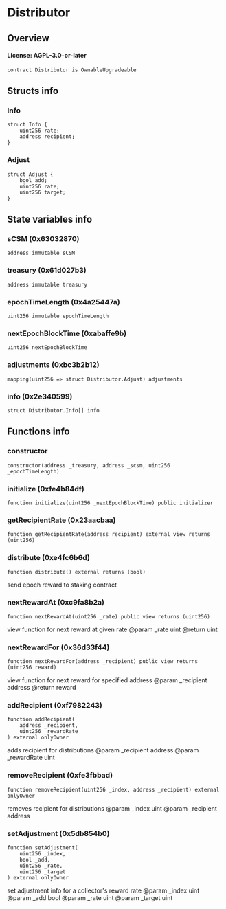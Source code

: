 # Distributor

## Overview

#### License: AGPL-3.0-or-later

```solidity
contract Distributor is OwnableUpgradeable
```


## Structs info

### Info

```solidity
struct Info {
	uint256 rate;
	address recipient;
}
```


### Adjust

```solidity
struct Adjust {
	bool add;
	uint256 rate;
	uint256 target;
}
```


## State variables info

### sCSM (0x63032870)

```solidity
address immutable sCSM
```


### treasury (0x61d027b3)

```solidity
address immutable treasury
```


### epochTimeLength (0x4a25447a)

```solidity
uint256 immutable epochTimeLength
```


### nextEpochBlockTime (0xabaffe9b)

```solidity
uint256 nextEpochBlockTime
```


### adjustments (0xbc3b2b12)

```solidity
mapping(uint256 => struct Distributor.Adjust) adjustments
```


### info (0x2e340599)

```solidity
struct Distributor.Info[] info
```


## Functions info

### constructor

```solidity
constructor(address _treasury, address _scsm, uint256 _epochTimeLength)
```


### initialize (0xfe4b84df)

```solidity
function initialize(uint256 _nextEpochBlockTime) public initializer
```


### getRecipientRate (0x23aacbaa)

```solidity
function getRecipientRate(address recipient) external view returns (uint256)
```


### distribute (0xe4fc6b6d)

```solidity
function distribute() external returns (bool)
```

send epoch reward to staking contract
### nextRewardAt (0xc9fa8b2a)

```solidity
function nextRewardAt(uint256 _rate) public view returns (uint256)
```

view function for next reward at given rate
        @param _rate uint
        @return uint
### nextRewardFor (0x36d33f44)

```solidity
function nextRewardFor(address _recipient) public view returns (uint256 reward)
```

view function for next reward for specified address
        @param _recipient address
        @return reward
### addRecipient (0xf7982243)

```solidity
function addRecipient(
    address _recipient,
    uint256 _rewardRate
) external onlyOwner
```

adds recipient for distributions
        @param _recipient address
        @param _rewardRate uint
### removeRecipient (0xfe3fbbad)

```solidity
function removeRecipient(uint256 _index, address _recipient) external onlyOwner
```

removes recipient for distributions
        @param _index uint
        @param _recipient address
### setAdjustment (0x5db854b0)

```solidity
function setAdjustment(
    uint256 _index,
    bool _add,
    uint256 _rate,
    uint256 _target
) external onlyOwner
```

set adjustment info for a collector's reward rate
        @param _index uint
        @param _add bool
        @param _rate uint
        @param _target uint